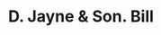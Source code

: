 ---
doi: 10.7916/D87M1M1P
date_other: '1850'
date_other_textual: 1850-1859
form: printed ephemera
genre:
- Invoices
name:
- D. Jayne & Son
object_in_context_url: https://biggert.cul.columbia.edu/items/view/ave_biggert_01394
subject_hierarchical_geographic:
- Philadelphia, Pennsylvania, United States
subject_name:
- D. Jayne & Son
title: D. Jayne & Son. Bill
sort_title: D. Jayne & Son. Bill
call_number: ave_biggert_01394
coordinates:
- 40.00944444444445,-75.13333333333334
pid: ave_biggert_01394
identifiers: ave_biggert_01394
thumbnail: https://derivativo-2.library.columbia.edu/iiif/2/ldpd:344529/full/!256,256/0/native.jpg
permalink: /biggert/ave_biggert_01394/
layout: iiif-image-page
---